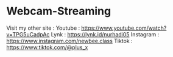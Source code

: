 # Webcam-Streaming
Visit my other site : 
Youtube : https://www.youtube.com/watch?v=TPG5uCadpAc
Lynk : https://lynk.id/nurhadi05 
Instagram : https://www.instagram.com/newbee.class 
Tiktok : https://www.tiktok.com/@plus_x
